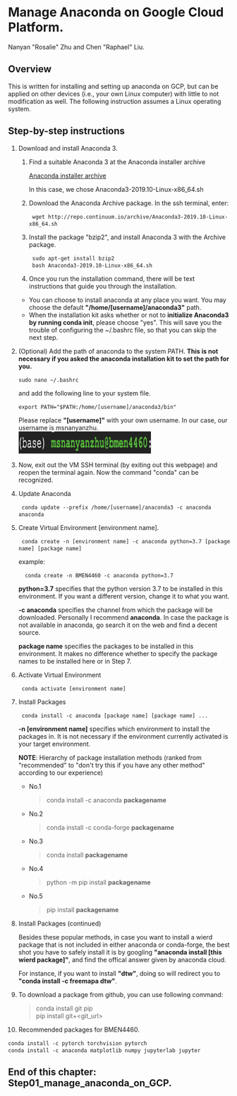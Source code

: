 # Manage Anaconda on Google Cloud Platform.
Nanyan "Rosalie" Zhu and Chen "Raphael" Liu.

## Overview
This is written for installing and setting up anaconda on GCP, but can be applied on other devices (i.e., your own Linux computer) with little to not modification as well. The following instruction assumes a Linux operating system.

## Step-by-step instructions
1. Download and install Anaconda 3.
    1. Find a suitable Anaconda 3 at the Anaconda installer archive

        [Anaconda installer archive](https://repo.continuum.io/archive/)

        In this case, we chose Anaconda3-2019.10-Linux-x86_64.sh

    2. Download the Anaconda Archive package. In the ssh terminal, enter:

            wget http://repo.continuum.io/archive/Anaconda3-2019.10-Linux-x86_64.sh

    3. Install the package "bzip2", and install Anaconda 3 with the Archive package.

            sudo apt-get install bzip2
            bash Anaconda3-2019.10-Linux-x86_64.sh
    4. Once you run the installation command, there will be text instructions that guide you through the installation.
    * You can choose to install anaconda at any place you want. You may choose the default **"/home/[username]/anaconda3"** path.
    * When the installation kit asks whether or not to **initialize Anaconda3 by running conda init**, please choose "yes". This will save you the trouble of configuring the ~/.bashrc file, so that you can skip the next step.

2. (Optional) Add the path of anaconda to the system PATH. **This is not necessary if you asked the anaconda installation kit to set the path for you.**
    ```
    sudo nano ~/.bashrc
    ```
    and add the following line to your system file.
    ```
    export PATH="$PATH:/home/[username]/anaconda3/bin"
    ```
    
    Please replace **"[username]"** with your own username. In our case, our username is msnanyanzhu. <img src="/Step01_manage_anaconda_on_GCP/Images/user_name.png" alt="user_name" width="300px" height="50px">
    
3. Now, exit out the VM SSH terminal (by exiting out this webpage) and reopen the terminal again. Now the command "conda" can be recognized.

4. Update Anaconda

        conda update --prefix /home/[username]/anaconda3 -c anaconda anaconda

5. Create Virtual Environment [environment name].

        conda create -n [environment name] -c anaconda python=3.7 [package name] [package name]
       
    example:
    ```
      conda create -n BMEN4460 -c anaconda python=3.7
    ```

    **python=3.7** specifies that the python version 3.7 to be installed in this environment. If you want a different version, change it to what you want.

    **-c anaconda** specifies the channel from which the package will be downloaded. Personally I recommend **anaconda**. In case the package is not available in anaconda, go search it on the web and find a decent source.

    **package name** specifies the packages to be installed in this environment. It makes no difference whether to specify the package names to be installed here or in Step 7.

6. Activate Virtual Environment

        conda activate [environment name]

7. Install Packages

        conda install -c anaconda [package name] [package name] ...

    **-n [environment name]** specifies which environment to install the packages in. It is not necessary if the environment currently activated is your target environment.
  
      **NOTE**: Hierarchy of package installation methods (ranked from "recommended" to "don't try this if you have any other method" according to our experience)
      - No.1
          > conda install -c anaconda **packagename**

      - No.2
          > conda install -c conda-forge **packagename**

      - No.3
          > conda install **packagename**

      - No.4
          > python -m pip install **packagename**

      - No.5
          > pip install **packagename**

8. Install Packages (continued)

    Besides these popular methods, in case you want to install a wierd package that is not included in either anaconda or conda-forge, the best shot you have to safely install it is by googling **"anaconda install [this wierd package]"**, and find the offical answer given by anaconda cloud.
    
    For instance, if you want to install **"dtw"**, doing so will redirect you to **"conda install -c freemapa dtw"**.

9. To download a package from github, you can use following command:
      > conda install git pip<br/>
      > pip install git+<git_url>

10. Recommended packages for BMEN4460.
```
conda install -c pytorch torchvision pytorch
conda install -c anaconda matplotlib numpy jupyterlab jupyter
```


## End of this chapter: Step01_manage_anaconda_on_GCP.

